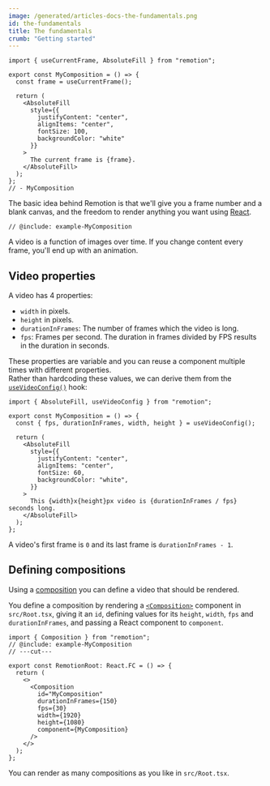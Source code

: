 ```yaml
---
image: /generated/articles-docs-the-fundamentals.png
id: the-fundamentals
title: The fundamentals
crumb: "Getting started"
---
```


```twoslash include example
import { useCurrentFrame, AbsoluteFill } from "remotion";

export const MyComposition = () => {
  const frame = useCurrentFrame();

  return (
    <AbsoluteFill
      style={{
        justifyContent: "center",
        alignItems: "center",
        fontSize: 100,
        backgroundColor: "white"
      }}
    >
      The current frame is {frame}.
    </AbsoluteFill>
  );
};
// - MyComposition
```

The basic idea behind Remotion is that we'll give you a frame number and a blank canvas, and the freedom to render anything you want using [React](https://react.dev).

```tsx twoslash
// @include: example-MyComposition
```

A video is a function of images over time. If you change content every frame, you'll end up with an animation.

## Video properties

A video has 4 properties:

- `width` in pixels.
- `height` in pixels.
- `durationInFrames`: The number of frames which the video is long.
- `fps`: Frames per second. The duration in frames divided by FPS results in the duration in seconds.

These properties are variable and you can reuse a component multiple times with different properties.  
Rather than hardcoding these values, we can derive them from the [`useVideoConfig()`](/docs/use-video-config) hook:

```tsx twoslash
import { AbsoluteFill, useVideoConfig } from "remotion";

export const MyComposition = () => {
  const { fps, durationInFrames, width, height } = useVideoConfig();

  return (
    <AbsoluteFill
      style={{
        justifyContent: "center",
        alignItems: "center",
        fontSize: 60,
        backgroundColor: "white",
      }}
    >
      This {width}x{height}px video is {durationInFrames / fps} seconds long.
    </AbsoluteFill>
  );
};
```

A video's first frame is `0` and its last frame is `durationInFrames - 1`.

## Defining compositions

Using a [composition](/docs/terminology#composition) you can define a video that should be rendered.

You define a composition by rendering a [`<Composition>`](/docs/composition) component in `src/Root.tsx`, giving it an `id`, defining values for its `height`, `width`, `fps` and `durationInFrames`, and passing a React component to `component`.

```tsx twoslash title="src/Root.tsx"
import { Composition } from "remotion";
// @include: example-MyComposition
// ---cut---

export const RemotionRoot: React.FC = () => {
  return (
    <>
      <Composition
        id="MyComposition"
        durationInFrames={150}
        fps={30}
        width={1920}
        height={1080}
        component={MyComposition}
      />
    </>
  );
};
```

You can render as many compositions as you like in `src/Root.tsx`.
